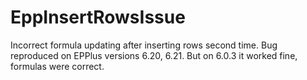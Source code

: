 # EppInsertRowsIssue

Incorrect formula updating after inserting rows second time. Bug reproduced on EPPlus versions 6.20, 6.21. But on 6.0.3 it worked fine, formulas were correct.